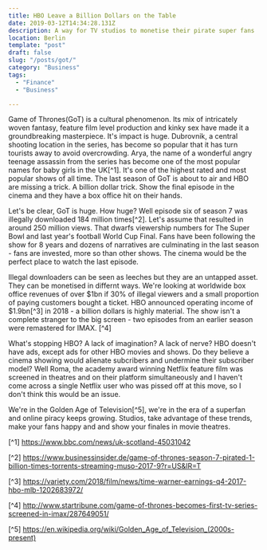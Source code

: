```yaml
---
title: HBO Leave a Billion Dollars on the Table
date: 2019-03-12T14:34:28.131Z
description: A way for TV studios to monetise their pirate super fans
location: Berlin
template: "post"
draft: false
slug: "/posts/got/"
category: "Business"
tags:
  - "Finance"
  - "Business"

---
```


Game of Thrones(GoT) is a cultural phenomenon. Its mix of intricately
woven fantasy, feature film level production and kinky sex have made
it a groundbreaking masterpiece. It's impact is huge. Dubrovnik, a
central shooting location in the series, has become so popular that it
has turn tourists away to avoid overcrowding. Arya, the name of a
wonderful angry teenage assassin from the series has become one of the
most popular names for baby girls in the UK[^1]. It's one of the
highest rated and most popular shows of all time. The last season of
GoT is about to air and HBO are missing a trick. A billion dollar
trick. Show the final episode in the cinema and they have a box office
hit on their hands.

Let's be clear, GoT is huge. How huge? Well episode six of season 7
was illegally downloaded 184 million times[^2]. Let's assume that
resulted in around 250 million views. That dwarfs viewership numbers
for The Super Bowl and last year's football World Cup Final. Fans have
been following the show for 8 years and dozens of narratives are
culminating in the last season - fans are invested, more so than other
shows. The cinema would be the perfect place to watch the last episode.

Illegal downloaders can be seen as leeches but they are an untapped
asset. They can be monetised in differnt ways. We're looking at
worldwide box office revenues of over \$1bn if 30% of illegal viewers
and a small proportion of paying customers bought a ticket. HBO
announced operating income of \$1.9bn[^3] in 2018 - a billion dollars
is highly material. The show isn't a complete stranger to the big
screen - two episodes from an earlier season were remastered for
IMAX. [^4]

What's stopping HBO? A lack of imagination? A lack of nerve? HBO
doesn't have ads, except ads for other HBO movies and shows. Do they
believe a cinema showing would alienate subcribers and undermine their
subscriber model? Well Roma, the academy award winning Netflix feature
film was screened in theatres and on their platform simultaneously and
I haven't come across a single Netflix user who was pissed off at this
move, so I don't think this would be an issue.

We're in the Golden Age of Television[^5], we're in the era of a
superfan and online piracy keeps growing. Studios, take advantage of
these trends, make your fans happy and and show your finales in movie
theatres.

[^1] https://www.bbc.com/news/uk-scotland-45031042

[^2] https://www.businessinsider.de/game-of-thrones-season-7-pirated-1-billion-times-torrents-streaming-muso-2017-9?r=US&IR=T

[^3] https://variety.com/2018/film/news/time-warner-earnings-q4-2017-hbo-mlb-1202683972/

[^4] http://www.startribune.com/game-of-thrones-becomes-first-tv-series-screened-in-imax/287649051/

[^5] https://en.wikipedia.org/wiki/Golden_Age_of_Television_(2000s-present)
